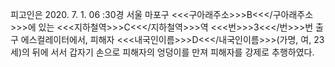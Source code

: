 피고인은 2020. 7. 1. 06 :30경 서울 마포구 <<<구아래주소>>>B<<</구아래주소>>>에 있는 <<<지하철역>>>C<<</지하철역>>>역 <<<번>>>3<<</번>>>번 출구 에스컬레이터에서, 피해자 <<<내국인이름>>>D<<</내국인이름>>>(가명, 여, 23세)의 뒤에 서서 갑자기 손으로 피해자의 엉덩이를 만져 피해자를 강제로 추행하였다.